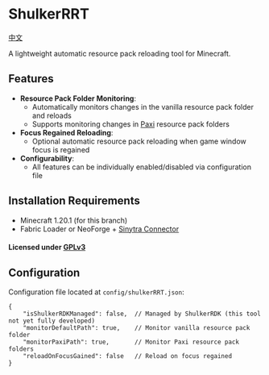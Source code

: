 # ShulkerRRT
[中文](./README_zh.md)

A lightweight automatic resource pack reloading tool for Minecraft.

## Features

- **Resource Pack Folder Monitoring**:
  - Automatically monitors changes in the vanilla resource pack folder and reloads
  - Supports monitoring changes in [Paxi](https://modrinth.com/mod/paxi) resource pack folders
- **Focus Regained Reloading**:
  - Optional automatic resource pack reloading when game window focus is regained
- **Configurability**:
  - All features can be individually enabled/disabled via configuration file

## Installation Requirements
- Minecraft 1.20.1 (for this branch)
- Fabric Loader or NeoForge + [Sinytra Connector](https://modrinth.com/mod/connector)

#### Licensed under [GPLv3](https://www.gnu.org/licenses/quick-guide-gplv3.zh-cn.html)

## Configuration
Configuration file located at `config/shulkerRRT.json`:

```json5
{
    "isShulkerRDKManaged": false,  // Managed by ShulkerRDK (this tool not yet fully developed)
    "monitorDefaultPath": true,    // Monitor vanilla resource pack folder
    "monitorPaxiPath": true,       // Monitor Paxi resource pack folders
    "reloadOnFocusGained": false   // Reload on focus regained
}
```